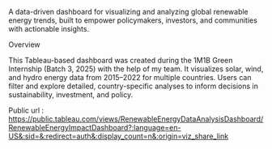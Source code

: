 A data-driven dashboard for visualizing and analyzing global renewable energy trends, built to empower policymakers, investors, and communities with actionable insights.

Overview

This Tableau-based dashboard was created during the 1M1B Green Internship (Batch 3, 2025) with the help of my team. It visualizes solar, wind, and hydro energy data from 2015–2022 for multiple countries. Users can filter and explore detailed, country-specific analyses to inform decisions in sustainability, investment, and policy.

Public url : https://public.tableau.com/views/RenewableEnergyDataAnalysisDashboard/RenewableEnergyImpactDashboard?:language=en-US&:sid=&:redirect=auth&:display_count=n&:origin=viz_share_link
